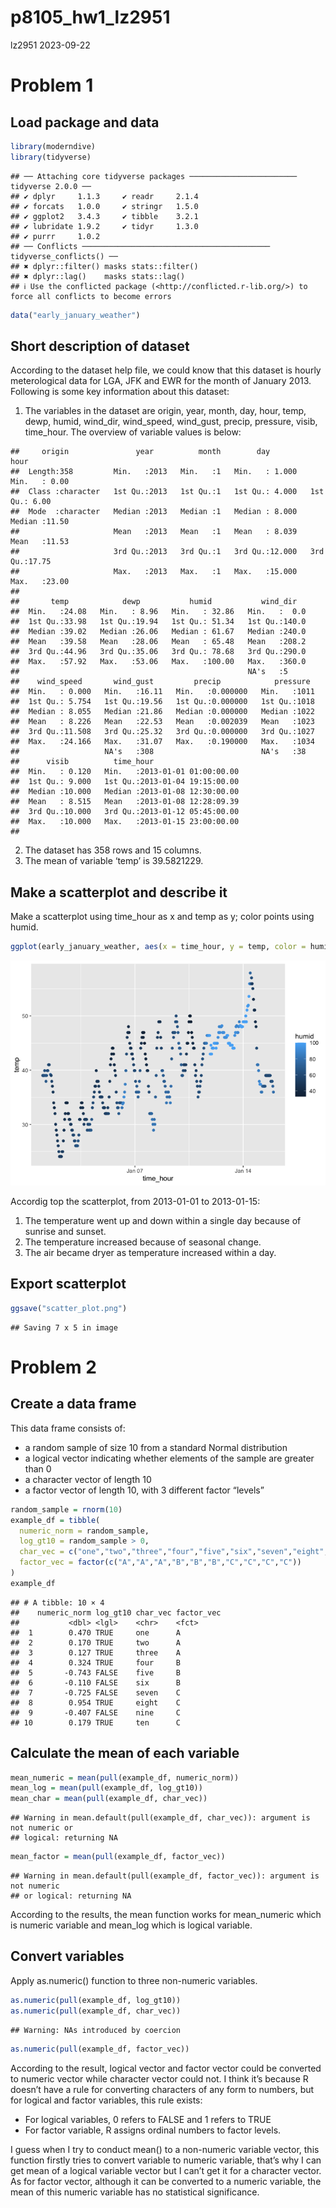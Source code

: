 p8105_hw1_lz2951
================
lz2951
2023-09-22

# Problem 1

## Load package and data

``` r
library(moderndive)
library(tidyverse)
```

    ## ── Attaching core tidyverse packages ──────────────────────── tidyverse 2.0.0 ──
    ## ✔ dplyr     1.1.3     ✔ readr     2.1.4
    ## ✔ forcats   1.0.0     ✔ stringr   1.5.0
    ## ✔ ggplot2   3.4.3     ✔ tibble    3.2.1
    ## ✔ lubridate 1.9.2     ✔ tidyr     1.3.0
    ## ✔ purrr     1.0.2     
    ## ── Conflicts ────────────────────────────────────────── tidyverse_conflicts() ──
    ## ✖ dplyr::filter() masks stats::filter()
    ## ✖ dplyr::lag()    masks stats::lag()
    ## ℹ Use the conflicted package (<http://conflicted.r-lib.org/>) to force all conflicts to become errors

``` r
data("early_january_weather")
```

## Short description of dataset

According to the dataset help file, we could know that this dataset is
hourly meterological data for LGA, JFK and EWR for the month of January
2013. Following is some key information about this dataset:

1.  The variables in the dataset are origin, year, month, day, hour,
    temp, dewp, humid, wind_dir, wind_speed, wind_gust, precip,
    pressure, visib, time_hour. The overview of variable values is
    below:

<!-- -->

    ##     origin               year          month        day              hour      
    ##  Length:358         Min.   :2013   Min.   :1   Min.   : 1.000   Min.   : 0.00  
    ##  Class :character   1st Qu.:2013   1st Qu.:1   1st Qu.: 4.000   1st Qu.: 6.00  
    ##  Mode  :character   Median :2013   Median :1   Median : 8.000   Median :11.50  
    ##                     Mean   :2013   Mean   :1   Mean   : 8.039   Mean   :11.53  
    ##                     3rd Qu.:2013   3rd Qu.:1   3rd Qu.:12.000   3rd Qu.:17.75  
    ##                     Max.   :2013   Max.   :1   Max.   :15.000   Max.   :23.00  
    ##                                                                                
    ##       temp            dewp           humid           wind_dir    
    ##  Min.   :24.08   Min.   : 8.96   Min.   : 32.86   Min.   :  0.0  
    ##  1st Qu.:33.98   1st Qu.:19.94   1st Qu.: 51.34   1st Qu.:140.0  
    ##  Median :39.02   Median :26.06   Median : 61.67   Median :240.0  
    ##  Mean   :39.58   Mean   :28.06   Mean   : 65.48   Mean   :208.2  
    ##  3rd Qu.:44.96   3rd Qu.:35.06   3rd Qu.: 78.68   3rd Qu.:290.0  
    ##  Max.   :57.92   Max.   :53.06   Max.   :100.00   Max.   :360.0  
    ##                                                   NA's   :5      
    ##    wind_speed       wind_gust         precip            pressure   
    ##  Min.   : 0.000   Min.   :16.11   Min.   :0.000000   Min.   :1011  
    ##  1st Qu.: 5.754   1st Qu.:19.56   1st Qu.:0.000000   1st Qu.:1018  
    ##  Median : 8.055   Median :21.86   Median :0.000000   Median :1022  
    ##  Mean   : 8.226   Mean   :22.53   Mean   :0.002039   Mean   :1023  
    ##  3rd Qu.:11.508   3rd Qu.:25.32   3rd Qu.:0.000000   3rd Qu.:1027  
    ##  Max.   :24.166   Max.   :31.07   Max.   :0.190000   Max.   :1034  
    ##                   NA's   :308                        NA's   :38    
    ##      visib          time_hour                     
    ##  Min.   : 0.120   Min.   :2013-01-01 01:00:00.00  
    ##  1st Qu.: 9.000   1st Qu.:2013-01-04 19:15:00.00  
    ##  Median :10.000   Median :2013-01-08 12:30:00.00  
    ##  Mean   : 8.515   Mean   :2013-01-08 12:28:09.39  
    ##  3rd Qu.:10.000   3rd Qu.:2013-01-12 05:45:00.00  
    ##  Max.   :10.000   Max.   :2013-01-15 23:00:00.00  
    ## 

2.  The dataset has 358 rows and 15 columns.
3.  The mean of variable ‘temp’ is 39.5821229.

## Make a scatterplot and describe it

Make a scatterplot using time_hour as x and temp as y; color points
using humid.

``` r
ggplot(early_january_weather, aes(x = time_hour, y = temp, color = humid)) + geom_point()
```

![](p8105_hw1_lz2951_files/figure-gfm/unnamed-chunk-3-1.png)<!-- -->

Accordig top the scatterplot, from 2013-01-01 to 2013-01-15:

1.  The temperature went up and down within a single day because of
    sunrise and sunset.
2.  The temperature increased because of seasonal change.
3.  The air became dryer as temperature increased within a day.

## Export scatterplot

``` r
ggsave("scatter_plot.png")
```

    ## Saving 7 x 5 in image

# Problem 2

## Create a data frame

This data frame consists of:

- a random sample of size 10 from a standard Normal distribution
- a logical vector indicating whether elements of the sample are greater
  than 0
- a character vector of length 10
- a factor vector of length 10, with 3 different factor “levels”

``` r
random_sample = rnorm(10)
example_df = tibble(
  numeric_norm = random_sample,
  log_gt10 = random_sample > 0,
  char_vec = c("one","two","three","four","five","six","seven","eight","nine","ten"),
  factor_vec = factor(c("A","A","A","B","B","B","C","C","C","C"))
)
example_df
```

    ## # A tibble: 10 × 4
    ##    numeric_norm log_gt10 char_vec factor_vec
    ##           <dbl> <lgl>    <chr>    <fct>     
    ##  1        0.470 TRUE     one      A         
    ##  2        0.170 TRUE     two      A         
    ##  3        0.127 TRUE     three    A         
    ##  4        0.324 TRUE     four     B         
    ##  5       -0.743 FALSE    five     B         
    ##  6       -0.110 FALSE    six      B         
    ##  7       -0.725 FALSE    seven    C         
    ##  8        0.954 TRUE     eight    C         
    ##  9       -0.407 FALSE    nine     C         
    ## 10        0.179 TRUE     ten      C

## Calculate the mean of each variable

``` r
mean_numeric = mean(pull(example_df, numeric_norm))
mean_log = mean(pull(example_df, log_gt10))
mean_char = mean(pull(example_df, char_vec))
```

    ## Warning in mean.default(pull(example_df, char_vec)): argument is not numeric or
    ## logical: returning NA

``` r
mean_factor = mean(pull(example_df, factor_vec))
```

    ## Warning in mean.default(pull(example_df, factor_vec)): argument is not numeric
    ## or logical: returning NA

According to the results, the mean function works for mean_numeric which
is numeric variable and mean_log which is logical variable.

## Convert variables

Apply as.numeric() function to three non-numeric variables.

``` r
as.numeric(pull(example_df, log_gt10))
as.numeric(pull(example_df, char_vec))
```

    ## Warning: NAs introduced by coercion

``` r
as.numeric(pull(example_df, factor_vec))
```

According to the result, logical vector and factor vector could be
converted to numeric vector while character vector could not. I think
it’s because R doesn’t have a rule for converting characters of any form
to numbers, but for logical and factor variables, this rule exists:

- For logical variables, 0 refers to FALSE and 1 refers to TRUE
- For factor variable, R assigns ordinal numbers to factor levels.

I guess when I try to conduct mean() to a non-numeric variable vector,
this function firstly tries to convert variable to numeric variable,
that’s why I can get mean of a logical variable vector but I can’t get
it for a character vector. As for factor vector, although it can be
converted to a numeric variable, the mean of this numeric variable has
no statistical significance.
